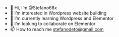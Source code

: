 - 👋 Hi, I’m @Stefano68x
- 👀 I’m interested in Wordpress website building
- 🌱 I’m currently learning Wordpress and Elementor
- 💞️ I’m looking to collaborate on Elementor
- 📫 How to reach me stefanodeto@gmail.com

<!---
Stefano68x/Stefano68x is a ✨ special ✨ repository because its `README.md` (this file) appears on your GitHub profile.
You can click the Preview link to take a look at your changes.
--->
